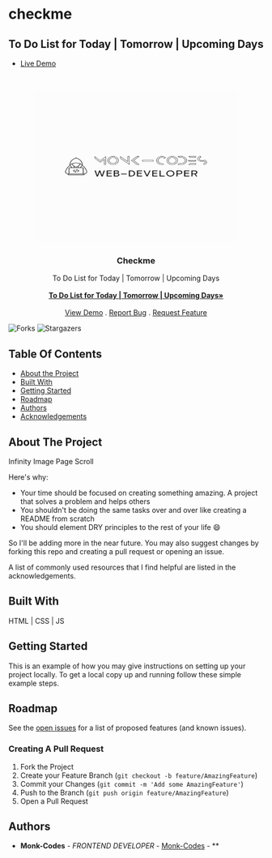 # checkme
## To Do List for Today | Tomorrow | Upcoming Days
- [Live Demo](https://checkmelist.netlify.app/)
<br/>
<p align="center">
<img src="logo.png" alt="image" width="400" height="300">
  <a href="https://github.com/Monk-Codes/checkme">
  </a>
  <h3 align="center">Checkme</h3>

  <p align="center">
To Do List for Today | Tomorrow | Upcoming Days
    <br/>
    <br/>
    <a href="https://github.com/Monk-Codes/checkme"><strong>To Do List for Today | Tomorrow | Upcoming Days»</strong></a>
    <br/>
    <br/>
    <a href="https://github.com/Monk-Codes/checkme">View Demo</a>
    .
    <a href="https://github.com/Monk-Codes/checkme/issues">Report Bug</a>
    .
    <a href="https://github.com/Monk-Codes/checkme/issues">Request Feature</a>
  </p>
</p>

![Forks](https://img.shields.io/github/forks/Monk-Codes/checkme?style=social) ![Stargazers](https://img.shields.io/github/stars/Monk-Codes/checkme?style=social) 

## Table Of Contents

* [About the Project](#about-the-project)
* [Built With](#built-with)
* [Getting Started](#getting-started)
* [Roadmap](#roadmap)
* [Authors](#authors)
* [Acknowledgements](#acknowledgements)

## About The Project
  Infinity Image Page Scroll


Here's why:

* Your time should be focused on creating something amazing. A project that solves a problem and helps others
* You shouldn't be doing the same tasks over and over like creating a README from scratch
* You should element DRY principles to the rest of your life :smile:

 So I'll be adding more in the near future. You may also suggest changes by forking this repo and creating a pull request or opening an issue.

A list of commonly used resources that I find helpful are listed in the acknowledgements.

## Built With

HTML | CSS | JS

## Getting Started

This is an example of how you may give instructions on setting up your project locally.
To get a local copy up and running follow these simple example steps.

## Roadmap

See the [open issues](https://github.com/Monk-Codes//issues) for a list of proposed features (and known issues).

### Creating A Pull Request

1. Fork the Project
2. Create your Feature Branch (`git checkout -b feature/AmazingFeature`)
3. Commit your Changes (`git commit -m 'Add some AmazingFeature'`)
4. Push to the Branch (`git push origin feature/AmazingFeature`)
5. Open a Pull Request

## Authors

* **Monk-Codes** - *FRONTEND DEVELOPER* - [Monk-Codes](https://github.com/Monk-Codes) - **
